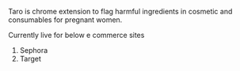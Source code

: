 Taro is chrome extension to flag harmful ingredients in cosmetic and consumables for pregnant women.

Currently live for below e commerce sites
1. Sephora
2. Target

